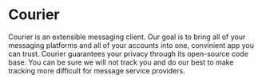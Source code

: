 # Courier

Courier is an extensible messaging client.
Our goal is to bring all of your messaging platforms and all of your accounts into one, convinient app you can trust.
Courier guarantees your privacy through its open-source code base.
You can be sure we will not track you and do our best to make tracking more difficult for message service providers.
